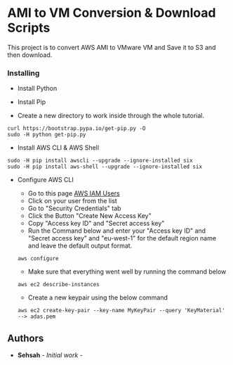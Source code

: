 # AMI to VM Conversion & Download Scripts

This project is to convert AWS AMI to VMware VM and Save it to S3 and then download.


### Installing


* Install Python

* Install Pip

* Create a new directory to work inside through the whole tutorial.

```
curl https://bootstrap.pypa.io/get-pip.py -O
sudo -H python get-pip.py
```
* Install AWS CLI & AWS Shell

```
sudo -H pip install awscli --upgrade --ignore-installed six
sudo -H pip install aws-shell --upgrade --ignore-installed six
```

* Configure AWS CLI
  * Go to this page [AWS IAM Users](https://console.aws.amazon.com/iam/home#/users)
  * Click on your user from the list
  * Go to "Security Credentials" tab
  * Click the Button "Create New Access Key"
  * Copy "Access key ID" and "Secret access key"
  * Run the Command below and enter your "Access key ID" and "Secret access key" and "eu-west-1" for the default region name and leave the default output format.

  ```
  aws configure
  ```
  * Make sure that everything went well by running the command below
  ```
  aws ec2 describe-instances
  ```

  * Create a new keypair using the below command
  ```
  aws ec2 create-key-pair --key-name MyKeyPair --query 'KeyMaterial' --> adas.pem
  ```

## Authors

* **Sehsah** - *Initial work* -
